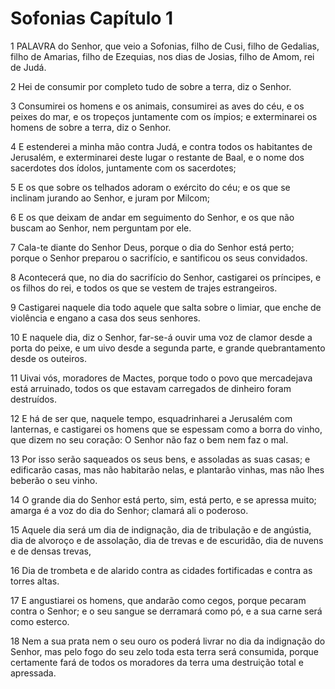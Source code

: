 # Sofonias Capítulo 1

1	PALAVRA do Senhor, que veio a Sofonias, filho de Cusi, filho de Gedalias, filho de Amarias, filho de Ezequias, nos dias de Josias, filho de Amom, rei de Judá.

2	Hei de consumir por completo tudo de sobre a terra, diz o Senhor.

3	Consumirei os homens e os animais, consumirei as aves do céu, e os peixes do mar, e os tropeços juntamente com os ímpios; e exterminarei os homens de sobre a terra, diz o Senhor.

4	E estenderei a minha mão contra Judá, e contra todos os habitantes de Jerusalém, e exterminarei deste lugar o restante de Baal, e o nome dos sacerdotes dos ídolos, juntamente com os sacerdotes;

5	E os que sobre os telhados adoram o exército do céu; e os que se inclinam jurando ao Senhor, e juram por Milcom;

6	E os que deixam de andar em seguimento do Senhor, e os que não buscam ao Senhor, nem perguntam por ele.

7	Cala-te diante do Senhor Deus, porque o dia do Senhor está perto; porque o Senhor preparou o sacrifício, e santificou os seus convidados.

8	Acontecerá que, no dia do sacrifício do Senhor, castigarei os príncipes, e os filhos do rei, e todos os que se vestem de trajes estrangeiros.

9	Castigarei naquele dia todo aquele que salta sobre o limiar, que enche de violência e engano a casa dos seus senhores.

10	E naquele dia, diz o Senhor, far-se-á ouvir uma voz de clamor desde a porta do peixe, e um uivo desde a segunda parte, e grande quebrantamento desde os outeiros.

11	Uivai vós, moradores de Mactes, porque todo o povo que mercadejava está arruinado, todos os que estavam carregados de dinheiro foram destruídos.

12	E há de ser que, naquele tempo, esquadrinharei a Jerusalém com lanternas, e castigarei os homens que se espessam como a borra do vinho, que dizem no seu coração: O Senhor não faz o bem nem faz o mal.

13	Por isso serão saqueados os seus bens, e assoladas as suas casas; e edificarão casas, mas não habitarão nelas, e plantarão vinhas, mas não lhes beberão o seu vinho.

14	O grande dia do Senhor está perto, sim, está perto, e se apressa muito; amarga é a voz do dia do Senhor; clamará ali o poderoso.

15	Aquele dia será um dia de indignação, dia de tribulação e de angústia, dia de alvoroço e de assolação, dia de trevas e de escuridão, dia de nuvens e de densas trevas,

16	Dia de trombeta e de alarido contra as cidades fortificadas e contra as torres altas.

17	E angustiarei os homens, que andarão como cegos, porque pecaram contra o Senhor; e o seu sangue se derramará como pó, e a sua carne será como esterco.

18	Nem a sua prata nem o seu ouro os poderá livrar no dia da indignação do Senhor, mas pelo fogo do seu zelo toda esta terra será consumida, porque certamente fará de todos os moradores da terra uma destruição total e apressada.

